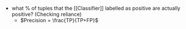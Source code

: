 - what % of tuples that the [[Classifier]] labelled as positive are actually positive? (Checking reliance)
	- $Precision = \frac{TP}{TP+FP}$